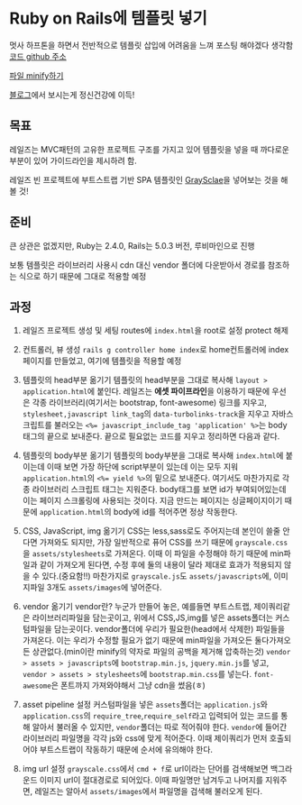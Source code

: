 # Ruby on Rails에 템플릿 넣기

멋사 하프톤을 하면서 전반적으로 템플릿 삽입에 어려움을 느껴 포스팅 해야겠다 생각함
[코드 github 주소](https://github.com/INHA-LIKELION/template)

[파일 minify하기](http://www.minifier.org/)

[블로그](http://takeuu.tistory.com/104)에서 보시는게 정신건강에 이득!

## 목표

레일즈는 MVC패턴의 고유한 프로젝트 구조를 가지고 있어 템플릿을 넣을 때 까다로운 부분이 있어 가이드라인을 제시하려 함.

레일즈 빈 프로젝트에 부트스트랩 기반 SPA 템플릿인 [GraySclae](https://startbootstrap.com/template-overviews/grayscale/)을 넣어보는 것을 해볼 것!


## 준비

큰 상관은 없겠지만, Ruby는 2.4.0, Rails는 5.0.3 버전, 루비마인으로 진행

보통 템플릿은 라이브러리 사용시 cdn 대신 vendor 폴더에 다운받아서 경로를 참조하는 식으로 하기 때문에 그대로 적용할 예정


## 과정

1. 레일즈 프로젝트 생성 및 세팅
routes에 `index.html`을 root로 설정
protect 해제

2. 컨트롤러, 뷰 생성
`rails g controller home index`로 home컨트롤러에 index페이지를 만들었고, 여기에 템플릿을 적용할 예정

3. 템플릿의 head부분 옮기기
템플릿의 head부분을 그대로 복사해 `layout > application.html`에 붙인다.
레일즈는 **에셋 파이프라인**을 이용하기 때문에 우선은 각종 라이브러리(여기서는 bootstrap, font-awesome) 링크를 지우고, `stylesheet,javascript link_tag`의 `data-turbolinks-track`을 지우고 자바스크립트를 불러오는 `<%= javascript_include_tag 'application' %>`는 body태그의 끝으로 보내준다. 끝으로 필요없는 코드를 지우고 정리하면 다음과 같다.

4. 템플릿의 body부분 옮기기
템플릿의 body부분을 그대로 복사해 `index.html`에 붙이는데 이때 보면 가장 하단에 script부분이 있는데 이는 모두 지워 `application.html`의 `<%= yield %>`의 밑으로 보내준다. 여기서도 마찬가지로 각종 라이브러리 스크립트 태그는 지워준다.
body태그를 보면 id가 부여되어있는데 이는 페이지 스크롤링에 사용되는 것이다. 지금 만드는 페이지는 싱글페이지이기 때문에 `application.html`의 body에 id를 적어주면 정상 작동한다.

5. CSS, JavaScript, img 옮기기
CSS는 less,sass로도 주어지는데 본인이 쓸줄 안다면 가져와도 되지만, 가장 일반적으로 퓨어 CSS를 쓰기 때문에 `grayscale.css`을 `assets/stylesheets`로 가져온다. 이때 이 파일을 수정해야 하기 때문에 min파일과 같이 가져오게 된다면, 수정 후에 둘의 내용이 달라 제대로 효과가 적용되지 않을 수 있다.(중요함!!)
마찬가지로 `grayscale.js`도 `assets/javascripts`에, 이미지파일 3개도 `assets/images`에 넣어준다.

6. vendor 옮기기
vendor란? 누군가 만들어 놓은, 예를들면 부트스트랩, 제이쿼리같은 라이브러리파일을 담는곳이고, 위에서 CSS,JS,img를 넣은 assets폴더는 커스텀파일을 담는곳이다.
vendor폴더에 우리가 필요한(head에서 삭제한) 파일들을 가져온다. 이는 우리가 수정할 필요가 없기 때문에 min파일을 가져오든 둘다가져오든 상관없다.(min이란 minify의 약자로 파일의 공백을 제거해 압축하는것)
`vendor > assets > javascripts`에 `bootstrap.min.js`, `jquery.min.js`를 넣고, `vendor > assets > stylesheets`에 `bootstrap.min.css`를 넣는다. `font-awesome`은 폰트까지 가져와야해서 그냥 cdn을 썼음(ㅎ)

7. asset pipeline 설정
커스텀파일을 넣은 `assets`폴더는 `application.js`와 `application.css`의 `require_tree`,`require_self`라고 입력되어 있는 코드를 통해 알아서 불러올 수 있지만, `vendor`폴더는 따로 적어줘야 한다.
`vendor`에 들어간 라이브러리 파일명을 각각 js와 css에 맞게 적어준다.
이때 제이쿼리가 먼저 호출되어야 부트스트랩이 작동하기 때문에 순서에 유의해야 한다.

8. img url 설정
`grayscale.css`에서 `cmd + f`로 url이라는 단어를 검색해보면 백그라운드 이미지 url이 절대경로로 되어있다. 이때 파일명만 남겨두고 나머지를 지워주면, 레일즈는 알아서 `assets/images`에서 파일명을 검색해 불러오게 된다.



